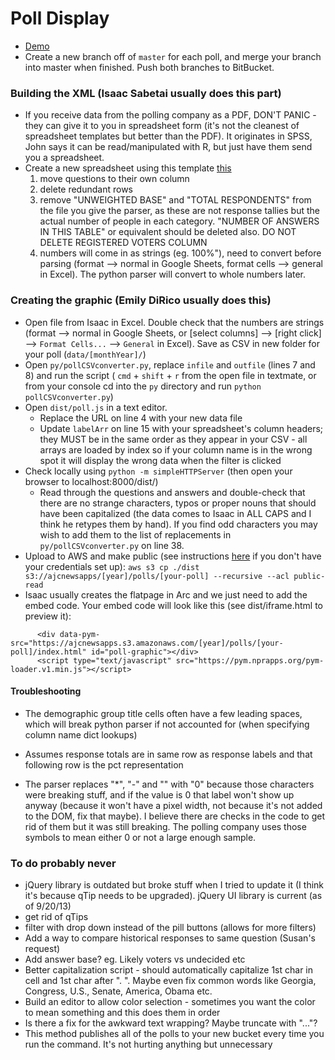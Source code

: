 # Poll Display
- [Demo](https://www.ajc.com/news/atlanta-news/interactive-poll-of-atlanta-voters-november-2021/UYSQL7CNXFAHBMG2KK2JNYLE4E/)
- Create a new branch off of `master` for each poll, and merge your branch into master when finished. Push both branches to BitBucket.

### Building the XML (Isaac Sabetai usually does this part)
- If you receive data from the polling company as a PDF, DON'T PANIC - they can give it to you in spreadsheet form (it's not the cleanest of spreadsheet templates but better than the PDF). It originates in SPSS, John says it can be read/manipulated with R, but just have them send you a spreadsheet.
- Create a new spreadsheet using this template <a href="https://docs.google.com/spreadsheets/d/1Jr_sDRJTEBg3BDvQ8JGH5IhBl34TaE2QP4ZGxD2C398/edit?usp=sharing">this</a>
	1. move questions to their own column
	2. delete redundant rows
	3. remove "UNWEIGHTED BASE" and "TOTAL RESPONDENTS" from the file you give the parser, as these are not response tallies but the actual number of people in each category. "NUMBER OF ANSWERS IN THIS TABLE" or equivalent should be deleted also. DO NOT DELETE REGISTERED VOTERS COLUMN
	4. numbers will come in as strings (eg. 100%"), need to convert before parsing (format --> normal in Google Sheets, format cells --> general in Excel). The python parser will convert to whole numbers later.
  
### Creating the graphic (Emily DiRico usually does this)
- Open file from Isaac in Excel. Double check that the numbers are strings (format --> normal in Google Sheets, or [select columns] --> [right click] --> `Format Cells...` --> `General` in Excel). Save as CSV in new folder for your poll (`data/[monthYear]/`)
- Open `py/pollCSVconverter.py`, replace `infile` and `outfile` (lines 7 and 8) and run the script ( `cmd` + `shift` + `r` from the open file in textmate, or from your console cd into the `py` directory and run `python pollCSVconverter.py`)
- Open `dist/poll.js` in a text editor.
    * Replace the URL on line 4 with your new data file
    * Update `labelArr` on line 15 with your spreadsheet's column headers; they MUST be in the same order as they appear in your CSV - all arrays are loaded by index so if your column name is in the wrong spot it will display the wrong data when the filter is clicked
- Check locally using `python -m simpleHTTPServer` (then open your browser to localhost:8000/dist/)
    * Read through the questions and answers and double-check that there are no strange characters, typos or proper nouns that should have been capitalized (the data comes to Isaac in ALL CAPS and I think he retypes them by hand). If you find odd characters you may wish to add them to the list of replacements in  `py/pollCSVconverter.py` on line 38.
- Upload to AWS and make public (see instructions [here](https://bitbucket.org/ajcnewsapp/news-apps-team-wiki/wiki/Setting%20up%20deployment%20credentials%20for%20our%20ajcnewsapp%20AWS%20s3%20account) if you don't have your credentials set up): `aws s3 cp ./dist s3://ajcnewsapps/[year]/polls/[your-poll] --recursive --acl public-read`
- Isaac usually creates the flatpage in Arc and we just need to add the embed code. Your embed code will look like this (see dist/iframe.html to preview it): 
```
      <div data-pym-src="https://ajcnewsapps.s3.amazonaws.com/[year]/polls/[your-poll]/index.html" id="poll-graphic"></div>
      <script type="text/javascript" src="https://pym.nprapps.org/pym-loader.v1.min.js"></script>
```


#### Troubleshooting
- The demographic group title cells often have a few leading spaces, which will break python parser if not accounted for (when specifying column name dict lookups)

- Assumes response totals are in same row as response labels and that following row is the pct representation

- The parser replaces "*", "-" and "" with "0" because those characters were breaking stuff, and if the value is 0 that label won't show up anyway (because it won't have a pixel width, not because it's not added to the DOM, fix that maybe). I believe there are checks in the code to get rid of them but it was still breaking. The polling company uses those symbols to mean either 0 or not a large enough sample.


### To do probably never
- jQuery library is outdated but broke stuff when I tried to update it (I think it's because qTip needs to be upgraded). jQuery UI library is current (as of 9/20/13)
- get rid of qTips
- filter with drop down instead of the pill buttons (allows for more filters)
- Add a way to compare historical responses to same question (Susan's request)
- Add answer base? eg. Likely voters vs undecided etc
- Better capitalization script - should automatically capitalize 1st char in cell and 1st char after ". ". Maybe even fix common words like Georgia, Congress, U.S., Senate, America, Obama etc.
- Build an editor to allow color selection - sometimes you want the color to mean something and this does them in order
- Is there a fix for the awkward text wrapping? Maybe truncate with "..."?
- This method publishes all of the polls to your new bucket every time you run the command. It's not hurting anything but unnecessary
